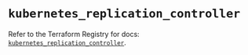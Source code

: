 # `kubernetes_replication_controller`

Refer to the Terraform Registry for docs: [`kubernetes_replication_controller`](https://registry.terraform.io/providers/hashicorp/kubernetes/2.37.1/docs/resources/replication_controller).
